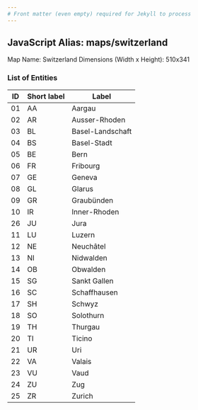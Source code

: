 ```yaml
---
# Front matter (even empty) required for Jekyll to process
---
```


## JavaScript Alias: maps/switzerland

Map Name: Switzerland
Dimensions (Width x Height): 510x341





### List of Entities

ID | Short label | Label
---|---|---|
01|AA|Aargau
02|AR|Ausser-Rhoden
03|BL|Basel-Landschaft
04|BS|Basel-Stadt
05|BE|Bern
06|FR|Fribourg
07|GE|Geneva
08|GL|Glarus
09|GR|Graubünden
10|IR|Inner-Rhoden
26|JU|Jura
11|LU|Luzern
12|NE|Neuchâtel
13|NI|Nidwalden
14|OB|Obwalden
15|SG|Sankt Gallen
16|SC|Schaffhausen
17|SH|Schwyz
18|SO|Solothurn
19|TH|Thurgau
20|TI|Ticino
21|UR|Uri
22|VA|Valais
23|VU|Vaud
24|ZU|Zug
25|ZR|Zurich


